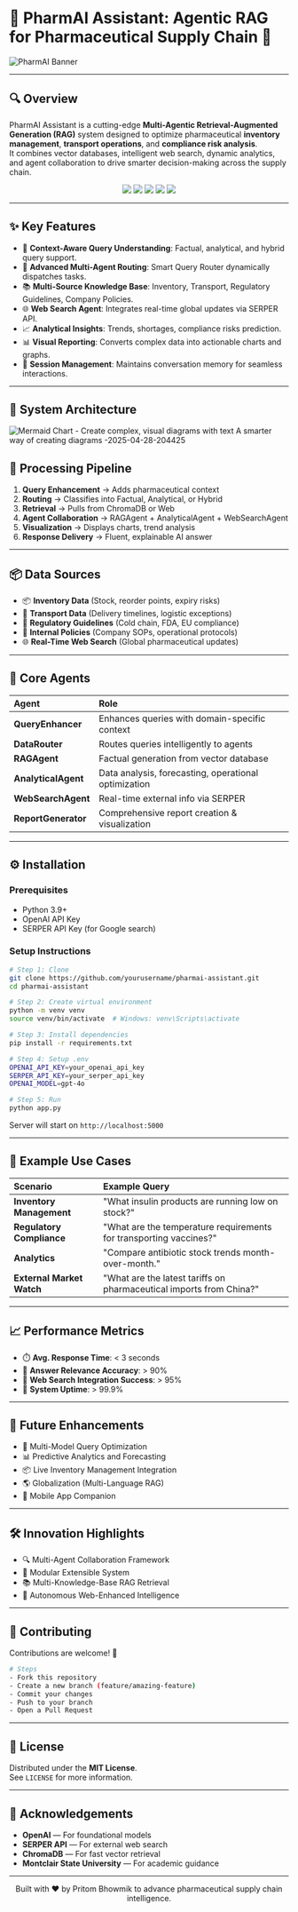 # 🏥 PharmAI Assistant: Agentic RAG for Pharmaceutical Supply Chain 🚀

![PharmAI Banner](https://img.shields.io/badge/PharmAI-Pharmaceutical%20RAG%20System-blue?style=for-the-badge&logo=openai)

---

## 🔍 Overview
PharmAI Assistant is a cutting-edge **Multi-Agentic Retrieval-Augmented Generation (RAG)** system designed to optimize pharmaceutical **inventory management**, **transport operations**, and **compliance risk analysis**.  
It combines vector databases, intelligent web search, dynamic analytics, and agent collaboration to drive smarter decision-making across the supply chain.

<p align="center">
  <img src="https://img.shields.io/badge/license-MIT-green"/> <img src="https://img.shields.io/badge/python-v3.9+-blue"/> <img src="https://img.shields.io/badge/flask-v3.0.0-orange"/> <img src="https://img.shields.io/badge/OpenAI-GPT--4o-purple"/> <img src="https://img.shields.io/badge/ChromaDB-v0.4.24-yellow"/>
</p>

---

## ✨ Key Features
- 🧠 **Context-Aware Query Understanding**: Factual, analytical, and hybrid query support.
- 🔀 **Advanced Multi-Agent Routing**: Smart Query Router dynamically dispatches tasks.
- 📚 **Multi-Source Knowledge Base**: Inventory, Transport, Regulatory Guidelines, Company Policies.
- 🌐 **Web Search Agent**: Integrates real-time global updates via SERPER API.
- 📈 **Analytical Insights**: Trends, shortages, compliance risks prediction.
- 📊 **Visual Reporting**: Converts complex data into actionable charts and graphs.
- 🔄 **Session Management**: Maintains conversation memory for seamless interactions.

---

## 🧠 System Architecture
![Mermaid Chart - Create complex, visual diagrams with text  A smarter way of creating diagrams -2025-04-28-204425](https://github.com/user-attachments/assets/1db273cd-3b46-4339-89a0-be49fb576c0a)



## 🔄 Processing Pipeline

1. **Query Enhancement** → Adds pharmaceutical context
2. **Routing** → Classifies into Factual, Analytical, or Hybrid
3. **Retrieval** → Pulls from ChromaDB or Web
4. **Agent Collaboration** → RAGAgent + AnalyticalAgent + WebSearchAgent
5. **Visualization** → Displays charts, trend analysis
6. **Response Delivery** → Fluent, explainable AI answer

---

## 📦 Data Sources
- 📦 **Inventory Data** (Stock, reorder points, expiry risks)
- 🚚 **Transport Data** (Delivery timelines, logistic exceptions)
- 📜 **Regulatory Guidelines** (Cold chain, FDA, EU compliance)
- 📝 **Internal Policies** (Company SOPs, operational protocols)
- 🌐 **Real-Time Web Search** (Global pharmaceutical updates)

---

## 🧩 Core Agents

| Agent | Role |
|:--|:--|
| **QueryEnhancer** | Enhances queries with domain-specific context |
| **DataRouter** | Routes queries intelligently to agents |
| **RAGAgent** | Factual generation from vector database |
| **AnalyticalAgent** | Data analysis, forecasting, operational optimization |
| **WebSearchAgent** | Real-time external info via SERPER |
| **ReportGenerator** | Comprehensive report creation & visualization |

---

## ⚙️ Installation

### Prerequisites
- Python 3.9+
- OpenAI API Key
- SERPER API Key (for Google search)

### Setup Instructions

```bash
# Step 1: Clone
git clone https://github.com/yourusername/pharmai-assistant.git
cd pharmai-assistant

# Step 2: Create virtual environment
python -m venv venv
source venv/bin/activate  # Windows: venv\Scripts\activate

# Step 3: Install dependencies
pip install -r requirements.txt

# Step 4: Setup .env
OPENAI_API_KEY=your_openai_api_key
SERPER_API_KEY=your_serper_api_key
OPENAI_MODEL=gpt-4o

# Step 5: Run
python app.py
```
Server will start on `http://localhost:5000`

---

## 🚀 Example Use Cases

| Scenario | Example Query |
|:--|:--|
| **Inventory Management** | "What insulin products are running low on stock?" |
| **Regulatory Compliance** | "What are the temperature requirements for transporting vaccines?" |
| **Analytics** | "Compare antibiotic stock trends month-over-month." |
| **External Market Watch** | "What are the latest tariffs on pharmaceutical imports from China?" |

---

## 📈 Performance Metrics
- ⏱️ **Avg. Response Time**: < 3 seconds
- 🎯 **Answer Relevance Accuracy**: > 90%
- 🔎 **Web Search Integration Success**: > 95%
- 🔋 **System Uptime**: > 99.9%

---

## 🔮 Future Enhancements
- 🤖 Multi-Model Query Optimization
- 📊 Predictive Analytics and Forecasting
- 📦 Live Inventory Management Integration
- 🌎 Globalization (Multi-Language RAG)
- 📱 Mobile App Companion

---

## 🛠️ Innovation Highlights
- 🔍 Multi-Agent Collaboration Framework
- 🔄 Modular Extensible System
- 📚 Multi-Knowledge-Base RAG Retrieval
- 📡 Autonomous Web-Enhanced Intelligence

---

## 🤝 Contributing
Contributions are welcome! 🚀

```bash
# Steps
- Fork this repository
- Create a new branch (feature/amazing-feature)
- Commit your changes
- Push to your branch
- Open a Pull Request
```

---

## 📜 License
Distributed under the **MIT License**.  
See `LICENSE` for more information.

---

## 🙏 Acknowledgements
- **OpenAI** — For foundational models
- **SERPER API** — For external web search
- **ChromaDB** — For fast vector retrieval
- **Montclair State University** — For academic guidance

---

<p align="center">
  Built with ❤️ by Pritom Bhowmik to advance pharmaceutical supply chain intelligence.
</p>
